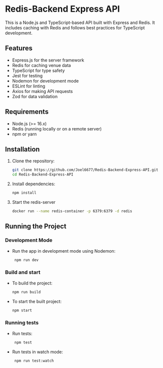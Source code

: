 # Redis-Backend Express API

This is a Node.js and TypeScript-based API built with Express and Redis. It includes caching with Redis and follows best practices for TypeScript development.

## Features

- Express.js for the server framework
- Redis for caching venue data
- TypeScript for type safety
- Jest for testing
- Nodemon for development mode
- ESLint for linting
- Axios for making API requests
- Zod for data validation

## Requirements

- Node.js (>= 16.x)
- Redis (running locally or on a remote server)
- npm or yarn

## Installation

1. Clone the repository:
   ```sh
   git clone https://github.com/Joel6677/Redis-Backend-Express-API.git
   cd Redis-Backend-Express-API
2. Install dependencies:
   ```sh
   npm install
3. Start the redis-server
    ```sh
    docker run --name redis-container -p 6379:6379 -d redis

## Running the Project

### Development Mode

- Run the app in development mode using Nodemon:
    ```sh
     npm run dev
    ```

### Build and start
- To build the project:
    ```sh
    npm run build
    ```
    
- To start the built project:
   ```sh
   npm start
   ```
### Running tests
- Run tests:
   ```sh
    npm test
   ```
- Run tests in watch mode:
   ```sh
    npm run test:watch
   ```






